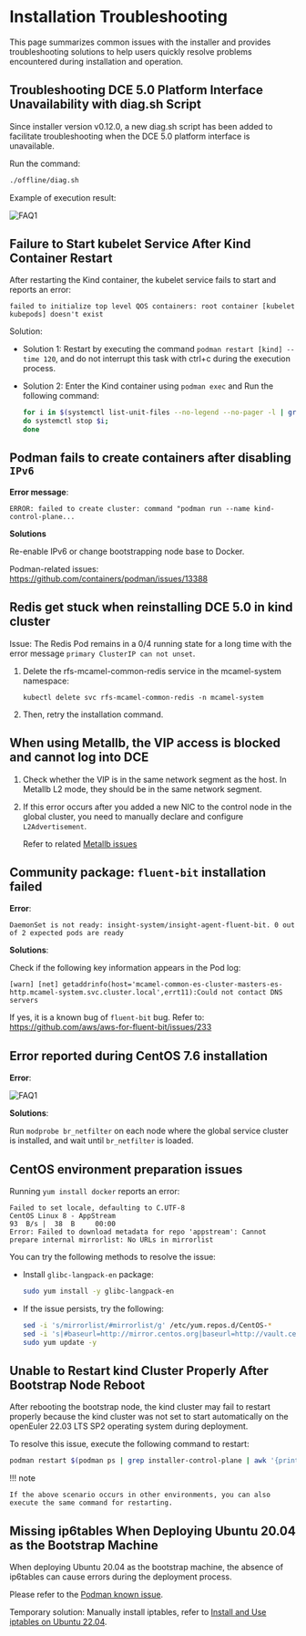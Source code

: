 # Installation Troubleshooting

This page summarizes common issues with the installer and provides troubleshooting solutions to help users quickly resolve problems encountered during installation and operation.

## Troubleshooting DCE 5.0 Platform Interface Unavailability with diag.sh Script

Since installer version v0.12.0, a new diag.sh script has been added to facilitate troubleshooting when the DCE 5.0 platform interface is unavailable.

Run the command:

```bash
./offline/diag.sh
```

Example of execution result:

![FAQ1](https://docs.daocloud.io/daocloud-docs-images/docs/en/docs/install/images/faq11.png)

## Failure to Start kubelet Service After Kind Container Restart

After restarting the Kind container, the kubelet service fails to start and reports an error:

```text
failed to initialize top level QOS containers: root container [kubelet kubepods] doesn't exist
```

Solution:

- Solution 1: Restart by executing the command `podman restart [kind] --time 120`, and do not interrupt this task with ctrl+c during the execution process.

- Solution 2: Enter the Kind container using `podman exec` and Run the following command:

    ```bash
    for i in $(systemctl list-unit-files --no-legend --no-pager -l | grep --color=never -o .*.slice | grep kubepod);
    do systemctl stop $i;
    done
    ```

## Podman fails to create containers after disabling `IPv6`

**Error message**:

```text
ERROR: failed to create cluster: command "podman run --name kind-control-plane...  
```

**Solutions**

Re-enable IPv6 or change bootstrapping node base to Docker.

Podman-related issues: <https://github.com/containers/podman/issues/13388>

## Redis get stuck when reinstalling DCE 5.0 in kind cluster

Issue: The Redis Pod remains in a 0/4 running state for a long time with the error message `primary ClusterIP can not unset`.

1. Delete the rfs-mcamel-common-redis service in the mcamel-system namespace:

    ```shell
    kubectl delete svc rfs-mcamel-common-redis -n mcamel-system
    ```

2. Then, retry the installation command.

## When using Metallb, the VIP access is blocked and cannot log into DCE

1. Check whether the VIP is in the same network segment as the host. In Metallb L2 mode, they should be in the same network segment.

2. If this error occurs after you added a new NIC to the control node in the global cluster, you need to manually declare and configure `L2Advertisement`.

    Refer to related [Metallb issues](https://metallb.universe.tf/configuration/_advanced_l2_configuration/#specify-network-interfaces-that-lb-ip-can-be-announced-from)

## Community package: `fluent-bit` installation failed

**Error**:

```text
DaemonSet is not ready: insight-system/insight-agent-fluent-bit. 0 out of 2 expected pods are ready
```

**Solutions**:

Check if the following key information appears in the Pod log:

```text
[warn] [net] getaddrinfo(host='mcamel-common-es-cluster-masters-es-http.mcamel-system.svc.cluster.local',errt11):Could not contact DNS servers
```

If yes, it is a known bug of `fluent-bit` bug.
Refer to: <https://github.com/aws/aws-for-fluent-bit/issues/233>

## Error reported during CentOS 7.6 installation

**Error**:

![FAQ1](https://docs.daocloud.io/daocloud-docs-images/docs/install/images/FAQ1.png)

**Solutions**:

Run `modprobe br_netfilter` on each node where the global service cluster is installed, and wait until `br_netfilter` is loaded.

## CentOS environment preparation issues

Running `yum install docker` reports an error:

```text
Failed to set locale, defaulting to C.UTF-8
CentOS Linux 8 - AppStream                                                                    93  B/s |  38  B     00:00    
Error: Failed to download metadata for repo 'appstream': Cannot prepare internal mirrorlist: No URLs in mirrorlist
```

You can try the following methods to resolve the issue:

- Install `glibc-langpack-en` package:

    ```bash
    sudo yum install -y glibc-langpack-en
    ```

- If the issue persists, try the following:

    ```bash
    sed -i 's/mirrorlist/#mirrorlist/g' /etc/yum.repos.d/CentOS-*
    sed -i 's|#baseurl=http://mirror.centos.org|baseurl=http://vault.centos.org|g' /etc/yum.repos.d/CentOS-*
    sudo yum update -y
    ```

## Unable to Restart kind Cluster Properly After Bootstrap Node Reboot

After rebooting the bootstrap node, the kind cluster may fail to restart properly because the kind cluster
was not set to start automatically on the openEuler 22.03 LTS SP2 operating system during deployment.

To resolve this issue, execute the following command to restart:

```bash
podman restart $(podman ps | grep installer-control-plane | awk '{print $1}') 
```

!!! note

    If the above scenario occurs in other environments, you can also execute the same command for restarting.

## Missing ip6tables When Deploying Ubuntu 20.04 as the Bootstrap Machine

When deploying Ubuntu 20.04 as the bootstrap machine, the absence of ip6tables can cause errors during the deployment process.

Please refer to the [Podman known issue](https://github.com/containers/podman/issues/3655).

Temporary solution: Manually install iptables, refer to [Install and Use iptables on Ubuntu 22.04](https://orcacore.com/install-use-iptables-ubuntu-22-04/#:~:text=In%20this%20guide%2C%20we%20want%20to%20teach%20you,your%20network%20traffic%20packets%20by%20using%20these%20filters).
